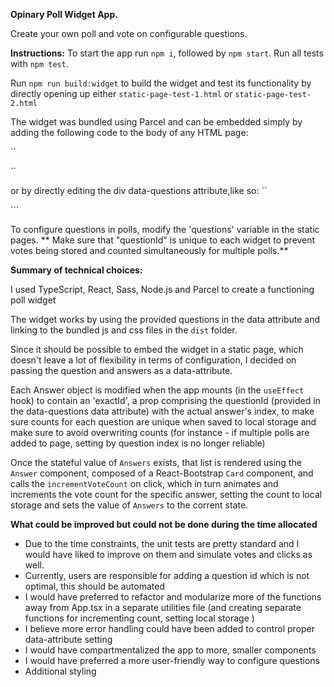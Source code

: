 **Opinary Poll Widget App.**

Create your own poll and vote on configurable questions.

**Instructions:**
To start the app run `npm i`, followed by `npm start`. Run all tests with `npm test`.

Run `npm run build:widget` to build the widget and test its functionality by directly opening up either `static-page-test-1.html` or `static-page-test-2.html`

The widget was bundled using Parcel and can be embedded simply by adding the following code to the body of any HTML page:

``

<div id="opinary-widget" data-questions></div>
<script>
const questions = {
"question": "How do you feel today?",
"answers": ["Brilliant! I have so much energy", "Always can be worse", "Please, end my misery"],
"questionId": 1
};
document.getElementById("opinary-widget").setAttribute("data-questions", JSON.stringify(questions));
</script>
    <script src="./dist/index.js"></script>
    <link rel="stylesheet" href="./dist/index.css">
``

or by directly editing the div data-questions attribute,like so:
``

<div id="opinary-widget"
    data-questions='{
    "question": "How did you like the Opinary test?" , "answers" : ["It was great and so challenging", "Not bad, but you can improve", "It was a nightmare, never again" ], "questionId": "2"  }'>
  </div>
   <script src="./dist/index.js"></script>
    <link rel="stylesheet" href="./dist/index.css">
```

To configure questions in polls, modify the 'questions' variable in the static pages.
** Make sure that "questionId" is unique to each widget to prevent votes being stored and counted simultaneously for multiple polls.**

**Summary of technical choices:**

I used TypeScript, React, Sass, Node.js and Parcel to create a functioning poll widget

The widget works by using the provided questions in the data attribute and linking to the bundled js and css files in the `dist` folder.

Since it should be possible to embed the widget in a static page, which doesn't leave a lot of flexibility in terms of configuration, I decided on passing the question and answers as a data-attribute.

Each Answer object is modified when the app mounts (in the `useEffect` hook) to contain an 'exactId', a prop comprising the questionId (provided in the data-questions data attribute) with the actual answer's index, to make sure counts for each question are unique when saved to local storage and make sure to avoid overwriting counts (for instance - if multiple polls are added to page, setting by question index is no longer reliable)

Once the stateful value of `Answers` exists, that list is rendered using the `Answer` component, composed of a React-Bootstrap `Card` component, and calls the `incrementVoteCount` on click, which in turn animates and increments the vote count for the specific answer, setting the count to local storage and sets the value of `Answers` to the corrent state.

**What could be improved but could not be done during the time allocated**

- Due to the time constraints, the unit tests are pretty standard and I would have liked to improve on them and simulate votes and clicks as well.
- Currently, users are responsible for adding a question id which is not optimal, this should be automated
- I would have preferred to refactor and modularize more of the functions away from App.tsx in a separate utilities file (and creating separate functions for incrementing count, setting local storage )
- I believe more error handling could have been added to control proper data-attribute setting
- I would have compartmentalized the app to more, smaller components
- I would have preferred a more user-friendly way to configure questions
- Additional styling
